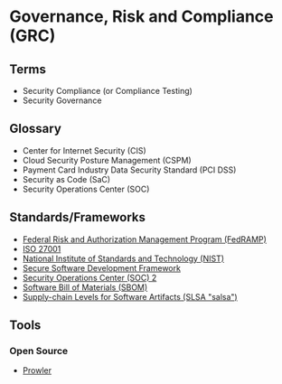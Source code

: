 # Governance, Risk and Compliance (GRC)

<!--
https://app.pluralsight.com/library/courses/security-compliance-big-picture/table-of-contents
-->

## Terms

- Security Compliance (or Compliance Testing)
- Security Governance

## Glossary

- Center for Internet Security (CIS)
- Cloud Security Posture Management (CSPM)
- Payment Card Industry Data Security Standard (PCI DSS)
- Security as Code (SaC)
- Security Operations Center (SOC)

## Standards/Frameworks

- [Federal Risk and Authorization Management Program (FedRAMP)](/cyber-security/governance-risk-compliance/fedramp.md)
- [ISO 27001](/cyber-security/governance-risk-compliance/iso-27000.md)
- [National Institute of Standards and Technology (NIST)](/cyber-security/governance-risk-compliance/nist.md)
- [Secure Software Development Framework](/cyber-security/governance-risk-compliance/ssdf.md)
- [Security Operations Center (SOC) 2](/cyber-security/soc.md)
- [Software Bill of Materials (SBOM)](/cyber-security/governance-risk-compliance/sbom.md)
- [Supply-chain Levels for Software Artifacts (SLSA "salsa")](/cyber-security/governance-risk-compliance/slsa.md)

## Tools

### Open Source

- [Prowler](/prowler.md)

<!--
Wazuh
ZeusCloud
prowler

https://github.com/aquasecurity/chain-bench
https://github.com/bmarsh9/gapps
-->
